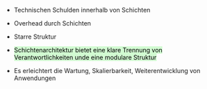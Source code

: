 
- Technischen Schulden innerhalb von Schichten
- Overhead durch Schichten
- Starre Struktur

- <mark style="background: #BBFABBA6;">Schichtenarchitektur bietet eine klare Trennung von Verantwortlichkeiten unde eine modulare Struktur</mark>
- Es erleichtert die Wartung, Skalierbarkeit, Weiterentwicklung von Anwendungen